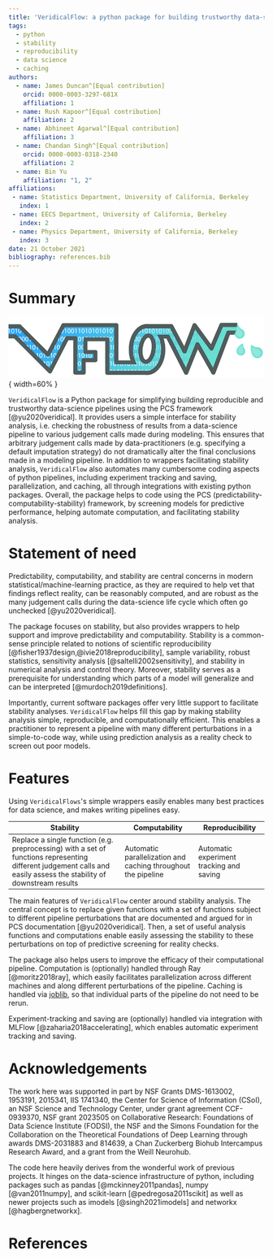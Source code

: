 ```yaml
---
title: 'VeridicalFlow: a python package for building trustworthy data-science pipelines with PCS'
tags:
  - python
  - stability
  - reproducibility
  - data science
  - caching
authors:
  - name: James Duncan^[Equal contribution]
    orcid: 0000-0003-3297-681X
    affiliation: 1
  - name: Rush Kapoor^[Equal contribution]
    affiliation: 2
  - name: Abhineet Agarwal^[Equal contribution]
    affiliation: 3
  - name: Chandan Singh^[Equal contribution]
    orcid: 0000-0003-0318-2340
    affiliation: 2
  - name: Bin Yu
    affiliation: "1, 2"
affiliations:
 - name: Statistics Department, University of California, Berkeley
   index: 1
 - name: EECS Department, University of California, Berkeley
   index: 2
 - name: Physics Department, University of California, Berkeley
   index: 3
date: 21 October 2021
bibliography: references.bib
---
```


# Summary

![](docs/logo_vflow_straight.jpg){ width=60% }

`VeridicalFlow` is a Python package for simplifying building reproducible and trustworthy data-science pipelines using the PCS framework [@yu2020veridical].
It provides users a simple interface for stability analysis, i.e. checking the robustness of results from a data-science pipeline to various judgement calls made during modeling.
This ensures that arbitrary judgement calls made by data-practitioners (e.g. specifying a default imputation strategy) do not dramatically alter the final conclusions made in a modeling pipeline.
In addition to wrappers facilitating stability analysis, `VeridicalFlow` also automates many cumbersome coding aspects of python pipelines, including experiment tracking and saving, parallelization, and caching, all through integrations with existing python packages.
Overall, the package helps to code using the PCS (predictability-computability-stability) framework, by screening models for predictive performance, helping automate computation, and facilitating stability analysis.

# Statement of need

Predictability, computability, and stability are central concerns in modern statistical/machine-learning practice, as they are required to help vet that findings reflect reality, can be reasonably computed, and are robust as the many judgement calls during the data-science life cycle which often go unchecked [@yu2020veridical]. 

The package focuses on stability, but also provides wrappers to help support and improve predictability and computability.
Stability is a common-sense principle related to notions of scientific reproducibility [@fisher1937design,@ivie2018reproducibility], sample variability, robust statistics, sensitivity analysis [@saltelli2002sensitivity], and stability in numerical analysis and control theory.
Moreover, stability serves as a prerequisite for understanding which parts of a model will generalize and can be interpreted [@murdoch2019definitions].

Importantly, current software packages offer very little support to facilitate stability analyses.
`VeridicalFlow` helps fill this gap by making stability analysis simple, reproducible, and computationally efficient.
This enables a practitioner to represent a pipeline with many different perturbations in a simple-to-code way, while using prediction analysis as a reality check to screen out poor models. 

# Features

Using `VeridicalFlows`'s simple wrappers easily enables many best practices for data science, and makes writing pipelines easy.

| Stability                                                    | Computability                                                | Reproducibility                          |
| ------------------------------------------------------------ | ------------------------------------------------------------ | ---------------------------------------- |
| Replace a single function (e.g. preprocessing) with a set of functions representing different judgement calls and easily assess the stability of downstream results | Automatic parallelization and caching throughout the pipeline | Automatic experiment tracking and saving |



The main features of `VeridicalFlow` center around stability analysis.
The central concept is to replace given functions with a set of functions subject to different pipeline perturbations that are documented and argued for in PCS documentation [@yu2020veridical].
Then, a set of useful analysis functions and computations enable easily assessing the stability to these perturbations on top of predictive screening for reality checks.

The package also helps users to improve the efficacy of their computational pipeline.
Computation is (optionally) handled through Ray [@moritz2018ray], which easily facilitates parallelization across different machines and along different perturbations of the pipeline.
Caching is handled via [joblib](https://joblib.readthedocs.io/en/latest/), so that individual parts of the pipeline do not need to be rerun.

Experiment-tracking and saving are (optionally) handled via integration with MLFlow [@zaharia2018accelerating], which enables automatic experiment tracking and saving.

# Acknowledgements

The work here was supported in part by NSF Grants DMS-1613002, 1953191, 2015341, IIS 1741340, the Center for Science of Information (CSoI), an NSF Science and Technology Center, under grant agreement CCF-0939370, NSF grant 2023505 on Collaborative Research: Foundations of Data Science Institute (FODSI), the NSF and the Simons Foundation for the Collaboration on the Theoretical Foundations of Deep Learning through awards DMS-2031883 and 814639, a Chan Zuckerberg Biohub Intercampus Research Award, and a grant from the Weill Neurohub.

The code here heavily derives from the wonderful work of previous projects.
It hinges on the data-science infrastructure of python, including packages such as pandas [@mckinney2011pandas], numpy [@van2011numpy], and scikit-learn [@pedregosa2011scikit] as well as newer projects such as imodels [@singh2021imodels] and networkx [@hagbergnetworkx].

# References